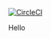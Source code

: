 [![CircleCI](https://circleci.com/gh/arturkasperek/impost/tree/master.svg?style=svg)](https://circleci.com/gh/arturkasperek/impost/tree/master)

Hello